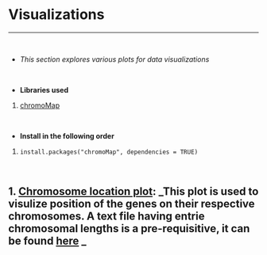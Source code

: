 # Visualizations
---
<br>

* *This section explores various plots for data visualizations*

<br>

* **Libraries used**
1. [chromoMap](https://cran.r-project.org/web/packages/chromoMap/index.html)

<br>

* **Install in the following order**
1. ```install.packages("chromoMap", dependencies = TRUE)```

<br>

## 1. [Chromosome location plot](https://github.com/spriyansh/Micro-Array-Data-Analysis/blob/master/Visualization/plots/Github_visual.png): _This plot is used to visulize position of the genes on their respective chromosomes. A text file having entrie chromosomal lengths is a pre-requisitive, it can be found [here](https://raw.githubusercontent.com/spriyansh/Micro-Array-Data-Analysis/master/Visualization/Chrom_info.txt) _
